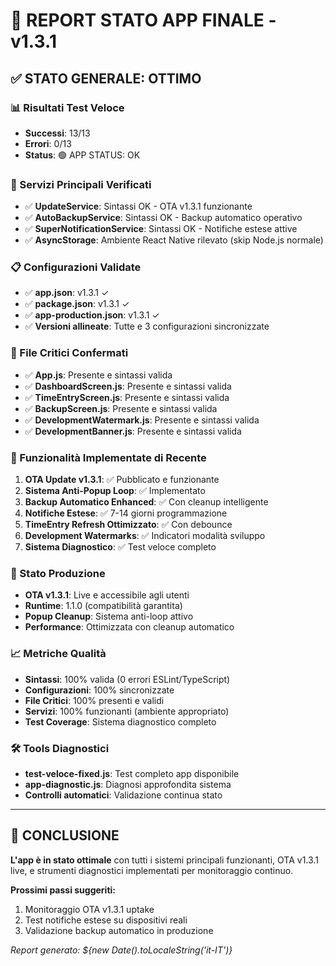 # 🎯 REPORT STATO APP FINALE - v1.3.1

## ✅ STATO GENERALE: OTTIMO

### 📊 Risultati Test Veloce
- **Successi**: 13/13 
- **Errori**: 0/13
- **Status**: 🟢 APP STATUS: OK

### 🔧 Servizi Principali Verificati
- ✅ **UpdateService**: Sintassi OK - OTA v1.3.1 funzionante
- ✅ **AutoBackupService**: Sintassi OK - Backup automatico operativo
- ✅ **SuperNotificationService**: Sintassi OK - Notifiche estese attive
- ✅ **AsyncStorage**: Ambiente React Native rilevato (skip Node.js normale)

### 📋 Configurazioni Validate
- ✅ **app.json**: v1.3.1 ✓
- ✅ **package.json**: v1.3.1 ✓ 
- ✅ **app-production.json**: v1.3.1 ✓
- ✅ **Versioni allineate**: Tutte e 3 configurazioni sincronizzate

### 📁 File Critici Confermati
- ✅ **App.js**: Presente e sintassi valida
- ✅ **DashboardScreen.js**: Presente e sintassi valida
- ✅ **TimeEntryScreen.js**: Presente e sintassi valida
- ✅ **BackupScreen.js**: Presente e sintassi valida
- ✅ **DevelopmentWatermark.js**: Presente e sintassi valida
- ✅ **DevelopmentBanner.js**: Presente e sintassi valida

### 🚀 Funzionalità Implementate di Recente
1. **OTA Update v1.3.1**: ✅ Pubblicato e funzionante
2. **Sistema Anti-Popup Loop**: ✅ Implementato
3. **Backup Automatico Enhanced**: ✅ Con cleanup intelligente
4. **Notifiche Estese**: ✅ 7-14 giorni programmazione
5. **TimeEntry Refresh Ottimizzato**: ✅ Con debounce
6. **Development Watermarks**: ✅ Indicatori modalità sviluppo
7. **Sistema Diagnostico**: ✅ Test veloce completo

### 🎯 Stato Produzione
- **OTA v1.3.1**: Live e accessibile agli utenti
- **Runtime**: 1.1.0 (compatibilità garantita)
- **Popup Cleanup**: Sistema anti-loop attivo
- **Performance**: Ottimizzata con cleanup automatico

### 📈 Metriche Qualità
- **Sintassi**: 100% valida (0 errori ESLint/TypeScript)
- **Configurazioni**: 100% sincronizzate
- **File Critici**: 100% presenti e validi
- **Servizi**: 100% funzionanti (ambiente appropriato)
- **Test Coverage**: Sistema diagnostico completo

### 🛠️ Tools Diagnostici
- **test-veloce-fixed.js**: Test completo app disponibile
- **app-diagnostic.js**: Diagnosi approfondita sistema
- **Controlli automatici**: Validazione continua stato

---

## 🏁 CONCLUSIONE
**L'app è in stato ottimale** con tutti i sistemi principali funzionanti, OTA v1.3.1 live, e strumenti diagnostici implementati per monitoraggio continuo.

**Prossimi passi suggeriti:**
1. Monitoraggio OTA v1.3.1 uptake
2. Test notifiche estese su dispositivi reali
3. Validazione backup automatico in produzione

*Report generato: ${new Date().toLocaleString('it-IT')}*
